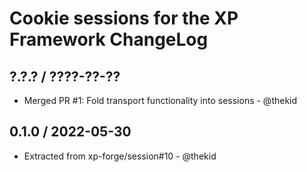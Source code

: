 Cookie sessions for the XP Framework ChangeLog
========================================================================

## ?.?.? / ????-??-??

* Merged PR #1: Fold transport functionality into sessions - @thekid

## 0.1.0 / 2022-05-30

* Extracted from xp-forge/session#10 - @thekid
